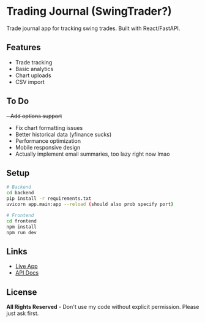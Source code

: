 # Trading Journal (SwingTrader?)

Trade journal app for tracking swing trades. Built with React/FastAPI.

## Features

- Trade tracking
- Basic analytics
- Chart uploads
- CSV import

## To Do

~~- Add options support~~
- Fix chart formatting issues  
- Better historical data (yfinance sucks)
- Performance optimization
- Mobile responsive design
- Actually implement email summaries, too lazy right now lmao

## Setup

```bash
# Backend
cd backend
pip install -r requirements.txt
uvicorn app.main:app --reload (should also prob specify port)

# Frontend  
cd frontend
npm install
npm run dev
```

## Links
- [Live App](https://tradingjournal.up.railway.app)
- [API Docs](https://tradingjournal.up.railway.app/docs)

## License

**All Rights Reserved** - Don't use my code without explicit permission. Please just ask first.
